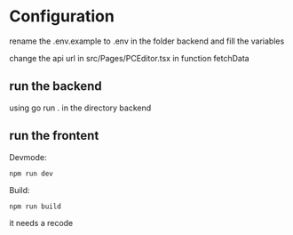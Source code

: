 # Configuration
rename the .env.example to .env in the folder backend and fill the variables

change the api url in src/Pages/PCEditor.tsx in function fetchData

## run the backend
using go run . in the directory backend

## run the frontent
Devmode:
```
npm run dev
```

Build:
```
npm run build
```

it needs a recode
